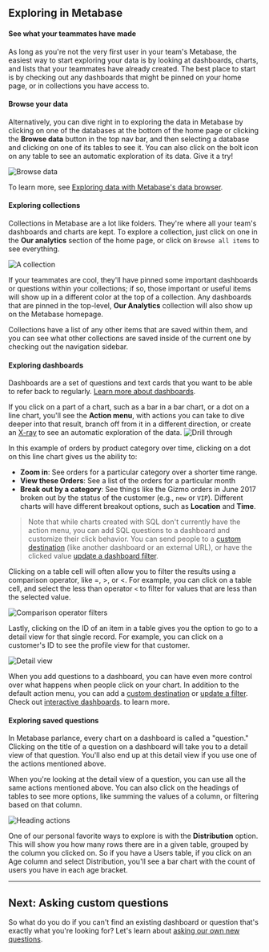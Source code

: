 ## Exploring in Metabase

#### See what your teammates have made

As long as you're not the very first user in your team's Metabase, the easiest way to start exploring your data is by looking at dashboards, charts, and lists that your teammates have already created. The best place to start is by checking out any dashboards that might be pinned on your home page, or in collections you have access to.

#### Browse your data

Alternatively, you can dive right in to exploring the data in Metabase by clicking on one of the databases at the bottom of the home page or clicking the **Browse data** button in the top nav bar, and then selecting a database and clicking on one of its tables to see it. You can also click on the bolt icon on any table to see an automatic exploration of its data. Give it a try!

![Browse data](./images/browse-data.png)

To learn more, see [Exploring data with Metabase's data browser](https://www.metabase.com/learn/basics/questions/data-browser.html).

#### Exploring collections

Collections in Metabase are a lot like folders. They're where all your team's dashboards and charts are kept. To explore a collection, just click on one in the **Our analytics** section of the home page, or click on `Browse all items` to see everything.

![A collection](./images/collection-detail.png)

If your teammates are cool, they'll have pinned some important dashboards or questions within your collections; if so, those important or useful items will show up in a different color at the top of a collection. Any dashboards that are pinned in the top-level, **Our Analytics** collection will also show up on the Metabase homepage.

Collections have a list of any other items that are saved within them, and you can see what other collections are saved inside of the current one by checking out the navigation sidebar.

#### Exploring dashboards

Dashboards are a set of questions and text cards that you want to be able to refer back to regularly. [Learn more about dashboards](07-dashboards.md).

If you click on a part of a chart, such as a bar in a bar chart, or a dot on a line chart, you'll see the **Action menu**, with actions you can take to dive deeper into that result, branch off from it in a different direction, or create an [X-ray](14-x-rays.md) to see an automatic exploration of the data.
![Drill through](images/drill-through/drill-through.png)

In this example of orders by product category over time, clicking on a dot on this line chart gives us the ability to:

- **Zoom in**: See orders for a particular category over a shorter time range.
- **View these Orders**: See a list of the orders for a particular month
- **Break out by a category**:  See things like the Gizmo orders in June 2017 broken out by the status of the customer (e.g., `new` or `VIP`). Different charts will have different breakout options, such as **Location** and **Time**.

> Note that while charts created with SQL don't currently have the action menu, you can add SQL questions to a dashboard and customize their click behavior. You can send people to a [custom destination](https://www.metabase.com/learn/building-analytics/dasboards/custom-destinations.html) (like another dashboard or an external URL), or have the clicked value [update a dashboard filter](https://www.metabase.com/learn/building-analytics/dashboards/cross-filtering.html).

Clicking on a table cell will often allow you to filter the results using a comparison operator, like =, >, or <. For example, you can click on a table cell, and select the less than operator `<` to filter for values that are less than the selected value.

![Comparison operator filters](images/drill-through/comparison-operator-filters.png)

Lastly, clicking on the ID of an item in a table gives you the option to go to a detail view for that single record. For example, you can click on a customer's ID to see the profile view for that customer.

![Detail view](images/drill-through/detail-view.png)

When you add questions to a dashboard, you can have even more control over what happens when people click on your chart. In addition to the default action menu, you can add a [custom destination](https://www.metabase.com/learn/building-analytics/dasboards/custom-destinations.html) or [update a filter](https://www.metabase.com/learn/building-analytics/dashboards/cross-filtering.html). Check out [interactive dashboards](interactive-dashboards.md). to learn more.

#### Exploring saved questions

In Metabase parlance, every chart on a dashboard is called a "question." Clicking on the title of a question on a dashboard will take you to a detail view of that question. You'll also end up at this detail view if you use one of the actions mentioned above.

When you're looking at the detail view of a question, you can use all the same actions mentioned above. You can also click on the headings of tables to see more options, like summing the values of a column, or filtering based on that column.

![Heading actions](images/drill-through/heading-actions.png)

One of our personal favorite ways to explore is with the **Distribution** option. This will show you how many rows there are in a given table, grouped by the column you clicked on. So if you have a Users table, if you click on an Age column and select Distribution, you'll see a bar chart with the count of users you have in each age bracket.

---

## Next: Asking custom questions

So what do you do if you can't find an existing dashboard or question that's exactly what you're looking for? Let's learn about [asking our own new questions](04-asking-questions.md).

